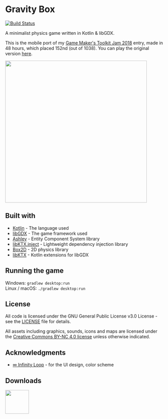 # Gravity Box
[![Build Status](https://travis-ci.org/Luca1152/gravity-box.svg?branch=develop)](https://travis-ci.org/Luca1152/gravity-box) 

A minimalist physics game written in Kotlin & libGDX. 

This is the mobile port of my [Game Maker's Toolkit Jam 2018](https://itch.io/jam/gmtk-2018) entry, made in 48 hours, which placed 152nd (out of 1038). You can play the original version [here](https://luca1152.itch.io/gravity-box). 

<img src="https://i.imgur.com/cuhzvX0.gif" width=450px>

## Built with
- [Kotlin](https://kotlinlang.org/) - The language used
- [libGDX](https://libgdx.badlogicgames.com/) - The game framework used
- [Ashley](https://github.com/libgdx/ashley/wiki) - Entity Component System library
- [libKTX.inject](https://github.com/libktx/ktx/tree/master/inject) - Lightweight dependency injection library
- [Box2D](https://github.com/libgdx/libgdx/wiki/Box2d) - 2D physics library
- [libKTX](https://github.com/libktx/ktx) - Kotlin extensions for libGDX

## Running the game
Windows: `gradlew desktop:run`  
Linux / macOS: `./gradlew desktop:run`

## License
All code is licensed under the GNU General Public License v3.0 License - see the [LICENSE](https://github.com/Luca1152/gravity-box/blob/master/LICENSE) file for details.

All assets including graphics, sounds, icons and maps are licensed under the [Creative Commons BY-NC 4.0 license](https://creativecommons.org/licenses/by-nc/4.0/legalcode) unless otherwise indicated.

## Acknowledgments
- [∞ Infinity Loop](https://play.google.com/store/apps/details?id=com.balysv.loop&hl=en) - for the UI design, color scheme

## Downloads
<a href="https://play.google.com/store/apps/details?id=ro.luca1152.gravitybox"><img src="https://i.imgur.com/nmfa0AR.png" width="auto" height="75"></a>
